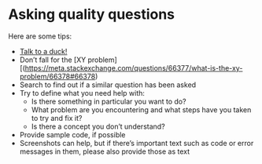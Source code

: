# Asking quality questions

Here are some tips:

* [Talk to a duck!](https://rubberduckdebugging.com)
* Don’t fall for the [XY problem][(https://meta.stackexchange.com/questions/66377/what-is-the-xy-problem/66378#66378)
* Search to find out if a similar question has been asked
* Try to define what you need help with:
  * Is there something in particular you want to do?
  * What problem are you encountering and what steps have you taken to try and fix it?
  * Is there a concept you don’t understand?
* Provide sample code, if possible
* Screenshots can help, but if there’s important text such as code or error messages in them, please also provide those as text